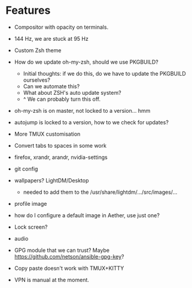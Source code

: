 

# Features

* Compositor with opacity on terminals.
* 144 Hz, we are stuck at 95 Hz
* Custom Zsh theme
* How do we update oh-my-zsh, should we use PKGBUILD?
  * Initial thoughts: if we do this, do we have to update the PKGBUILD ourselves?
  * Can we automate this?
  * What about ZSH's auto update system?
  * ^ We can probably turn this off.
* oh-my-zsh is on master, not locked to a version... hmm
* autojump is locked to a version, how to we check for updates?
* More TMUX customisation
* Convert tabs to spaces in some work
* firefox, xrandr, arandr, nvidia-settings
* git config
* wallpapers? LightDM/Desktop
  * needed to add them to the /usr/share/lightdm/.../src/images/...
* profile image
* how do I configure a default image in Aether, use just one?
* Lock screen?
* audio
* GPG module that we can trust? Maybe https://github.com/netson/ansible-gpg-key?
* Copy paste doesn't work with TMUX+KITTY

* VPN is manual at the moment.
